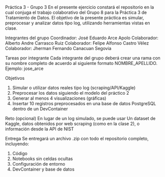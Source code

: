 Práctica 3 - Grupo 3
En el presente ejercicio constará el repositorio en la cual conjuga el trabajo colaborativo del Grupo 8 para la Práctica 3 de Tratamiento de Datos. 
El objetivo de la presente práctica es simular, preprocesar y analizar datos tipo log, utilizando herramientas vistas en clase.

Integrantes del grupo
Coordinador: José Eduardo Arce Apolo
Colaborador: Alberto Andre Carrasco Ruiz
Colaborador: Felipe Alfonso Castro Vélez
Colaborador: Jherman Fernando Canacuan Segovia


Tareas por integrante
Cada integrante del grupo deberá crear una rama con su nombre completo de acuerdo al siguiente formato NOMBRE_APELLIDO.
Ejemplo: jose_arce

Objetivos
1. Simular o utilizar datos reales tipo log (scraping/API/Kaggle)
2. Preprocesar los datos siguiendo el modelo del práctico 2
3. Generar al menos 4 visualizaciones (gráficas)
4. Insertar 10 registros preprocesados en una base de datos PostgreSQL dentro de un DevContainer

Reto (opcional)
En lugar de un log simulado, se puede usar Un dataset de Kaggle, datos obtenidos por web scraping (como en la clase 2), o información desde la API de NIST


Entrega
Se entregará un archivo .zip con todo el repositorio completo, incluyendo:
1. Código
2. Notebooks sin celdas ocultas
3. Configuración de entorno
4. DevContainer y base de datos
